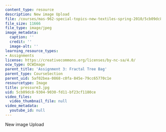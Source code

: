 ```yaml
---
content_type: resource
description: New image Upload
file: /courses/mas-962-special-topics-new-textiles-spring-2010/5cb09dc893049030fd11bf23cf1180ce_pressure3.jpg
file_size: 11666
file_type: image/jpeg
image_metadata:
  caption: ''
  credit: ''
  image-alt: ''
learning_resource_types:
- Assignments
license: https://creativecommons.org/licenses/by-nc-sa/4.0/
ocw_type: OCWImage
parent_title: 'Assignment 3: Fractal Tree Bag'
parent_type: CourseSection
parent_uid: 5af02bea-0868-c0fa-845e-79cc65770c1e
resourcetype: Image
title: pressure3.jpg
uid: 5cb09dc8-9304-9030-fd11-bf23cf1180ce
video_files:
  video_thumbnail_file: null
video_metadata:
  youtube_id: null
---
```

New image Upload